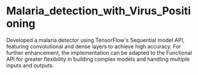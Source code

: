 # Malaria_detection_with_Virus_Positioning

Developed a malaria detector using TensorFlow's Sequential model API, featuring convolutional and dense layers to achieve high accuracy. For further enhancement, the implementation can be adapted to the Functional API for greater flexibility in building complex models and handling multiple inputs and outputs.
